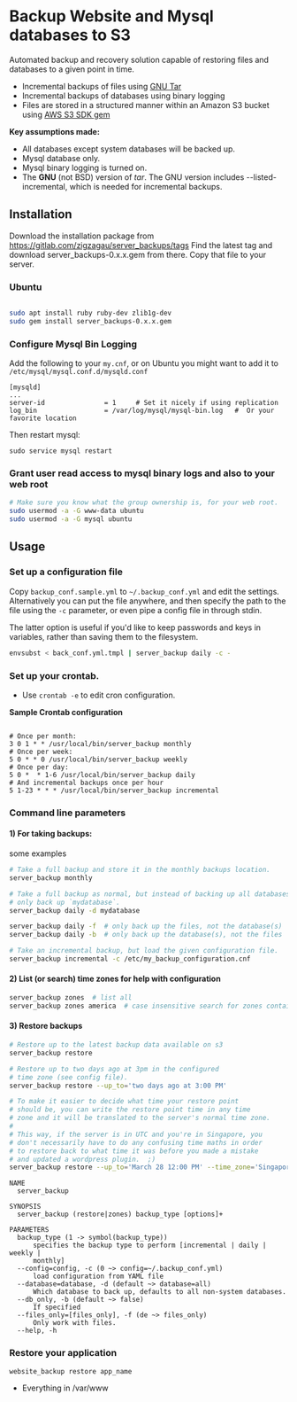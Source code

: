 # Backup Website and Mysql databases to S3

Automated backup and recovery solution capable of restoring files and databases
to a given point in time.

* Incremental backups of files using [GNU Tar](https://www.gnu.org/software/tar/)
* Incremental backups of databases using binary logging
* Files are stored in a structured manner within an Amazon S3 bucket using
[AWS S3 SDK gem](https://github.com/aws/aws-sdk-ruby)

**Key assumptions made:**

* All databases except system databases will be backed up.
* Mysql database only.
* Mysql binary logging is turned on.
* The **GNU** (not BSD) version of _tar_.  The GNU version includes --listed-incremental, which is needed for incremental backups.

## Installation

Download the installation package from https://gitlab.com/zigzagau/server_backups/tags
Find the latest tag and download server_backups-0.x.x.gem from there.
Copy that file to your server.

### Ubuntu

```bash

sudo apt install ruby ruby-dev zlib1g-dev
sudo gem install server_backups-0.x.x.gem

```

### Configure Mysql Bin Logging

Add the following to your `my.cnf`, or on Ubuntu you might want to add it to `/etc/mysql/mysql.conf.d/mysqld.conf`
```
[mysqld]
...
server-id               = 1     # Set it nicely if using replication
log_bin                 = /var/log/mysql/mysql-bin.log   #  Or your favorite location

```

Then restart mysql:

```
sudo service mysql restart
```

### Grant user read access to mysql binary logs and also to your web root

```bash
# Make sure you know what the group ownership is, for your web root.
sudo usermod -a -G www-data ubuntu
sudo usermod -a -G mysql ubuntu
```

###

## Usage

### Set up a configuration file

Copy `backup_conf.sample.yml` to `~/.backup_conf.yml` and edit the settings.
Alternatively you can put the file anywhere, and then specify the path to the file
using the `-c` parameter, or even pipe a config file in through stdin.

The latter option is useful if you'd like to keep passwords and keys in variables,
rather than saving them to the filesystem.

```bash
envsubst < back_conf.yml.tmpl | server_backup daily -c -
```

### Set up your crontab.

* Use `crontab -e` to edit cron configuration.

**Sample Crontab configuration**

```

# Once per month:
3 0 1 * * /usr/local/bin/server_backup monthly
# Once per week:
5 0 * * 0 /usr/local/bin/server_backup weekly
# Once per day:
5 0 *  * 1-6 /usr/local/bin/server_backup daily
# And incremental backups once per hour
5 1-23 * * * /usr/local/bin/server_backup incremental

```

### Command line parameters

#### 1) For taking backups:

some examples

```bash
# Take a full backup and store it in the monthly backups location.
server_backup monthly

# Take a full backup as normal, but instead of backing up all databases,
# only back up `mydatabase`.
server_backup daily -d mydatabase

server_backup daily -f  # only back up the files, not the database(s)
server_backup daily -b  # only back up the database(s), not the files

# Take an incremental backup, but load the given configuration file.
server_backup incremental -c /etc/my_backup_configuration.cnf

```

#### 2) List (or search) time zones for help with configuration

```bash
server_backup zones  # list all
server_backup zones america  # case insensitive search for zones containing a string
```

#### 3) Restore backups

```bash
# Restore up to the latest backup data available on s3
server_backup restore

# Restore up to two days ago at 3pm in the configured
# time zone (see config file).
server_backup restore --up_to='two days ago at 3:00 PM'

# To make it easier to decide what time your restore point
# should be, you can write the restore point time in any time
# zone and it will be translated to the server's normal time zone.
#
# This way, if the server is in UTC and you're in Singapore, you
# don't necessarily have to do any confusing time maths in order
# to restore back to what time it was before you made a mistake
# and updated a wordpress plugin.  ;)
server_backup restore --up_to='March 28 12:00 PM' --time_zone='Singapore'

```

```
NAME
  server_backup

SYNOPSIS
  server_backup (restore|zones) backup_type [options]+

PARAMETERS
  backup_type (1 -> symbol(backup_type))
      specifies the backup type to perform [incremental | daily | weekly |
      monthly]
  --config=config, -c (0 ~> config=~/.backup_conf.yml)
      load configuration from YAML file
  --database=database, -d (default ~> database=all)
      Which database to back up, defaults to all non-system databases.
  --db_only, -b (default ~> false)
      If specified
  --files_only=[files_only], -f (de ~> files_only)
      Only work with files.
  --help, -h
```

### Restore your application

```bash
website_backup restore app_name
```


* Everything in /var/www
